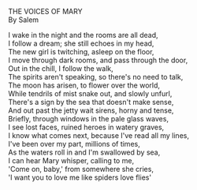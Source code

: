 THE VOICES OF MARY  
By Salem  
  
I wake in the night and the rooms are all dead,  
I follow a dream; she still echoes in my head,  
The new girl is twitching, asleep on the floor,  
I move through dark rooms, and pass through the door,  
Out in the chill, I follow the walk,  
The spirits aren't speaking, so there's no need to talk,  
The moon has arisen, to flower over the world,  
While tendrils of mist snake out, and slowly unfurl,  
There's a sign by the sea that doesn't make sense,  
And out past the jetty wait sirens, horny and tense,  
Briefly, through windows in the pale glass waves,  
I see lost faces, ruined heroes in watery graves,  
I know what comes next, because I've read all my lines,  
I've been over my part, millions of times,  
As the waters roll in and I'm swallowed by sea,  
I can hear Mary whisper, calling to me,  
'Come on, baby,' from somewhere she cries,  
'I want you to love me like spiders love flies'